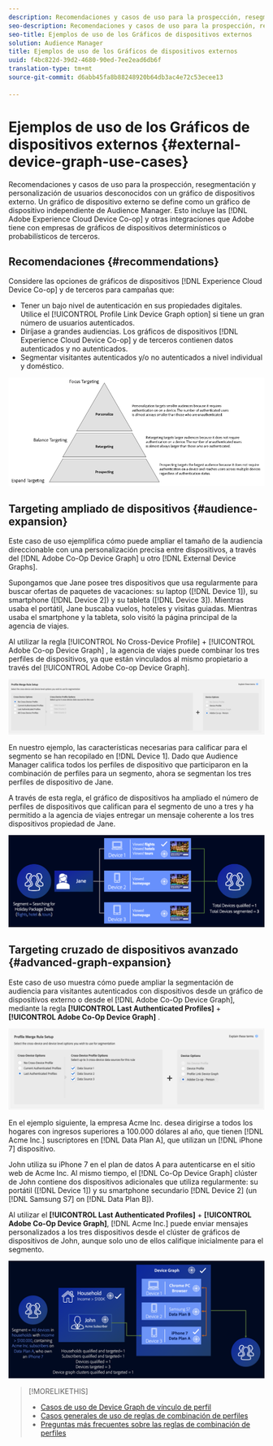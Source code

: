 ```yaml
---
description: Recomendaciones y casos de uso para la prospección, resegmentación y personalización de usuarios desconocidos con un gráfico de dispositivos externo. Un gráfico de dispositivo externo se define como un gráfico de dispositivo independiente de Audience Manager. Esto incluye Adobe Experience Cloud Device Co-op y otras integraciones que Adobe tiene con empresas de gráficos de dispositivos probabilísticos o determinísticos de terceros.
seo-description: Recomendaciones y casos de uso para la prospección, resegmentación y personalización de usuarios desconocidos con un gráfico de dispositivos externo. Un gráfico de dispositivo externo se define como un gráfico de dispositivo independiente de Audience Manager. Esto incluye Adobe Experience Cloud Device Co-op y otras integraciones que Adobe tiene con empresas de gráficos de dispositivos probabilísticos o determinísticos de terceros.
seo-title: Ejemplos de uso de los Gráficos de dispositivos externos
solution: Audience Manager
title: Ejemplos de uso de los Gráficos de dispositivos externos
uuid: f4bc822d-39d2-4680-90ed-7ee2ead6db6f
translation-type: tm+mt
source-git-commit: d6abb45fa8b88248920b64db3ac4e72c53ecee13

---
```



# Ejemplos de uso de los Gráficos de dispositivos externos {#external-device-graph-use-cases}

Recomendaciones y casos de uso para la prospección, resegmentación y personalización de usuarios desconocidos con un gráfico de dispositivos externo. Un gráfico de dispositivo externo se define como un gráfico de dispositivo independiente de Audience Manager. Esto incluye las [!DNL Adobe Experience Cloud Device Co-op] y otras integraciones que Adobe tiene con empresas de gráficos de dispositivos determinísticos o probabilísticos de terceros.

## Recomendaciones {#recommendations}

Considere las opciones de gráficos de dispositivos [!DNL Experience Cloud Device Co-op] y de terceros para campañas que:

* Tener un bajo nivel de autenticación en sus propiedades digitales. Utilice el [!UICONTROL Profile Link Device Graph option] si tiene un gran número de usuarios autenticados.
* Diríjase a grandes audiencias. Los gráficos de dispositivos [!DNL Experience Cloud Device Co-op] y de terceros contienen datos autenticados y no autenticados.
* Segmentar visitantes autenticados y/o no autenticados a nivel individual y doméstico.

![](assets/merge-rule-triangle1.png)
<!-- 
## Prospecting/Branding Use Case {#prospecting-branding-use-cases}

A branding campaign is designed to reach as many people as possible. It places few limits on segment qualification. But, these campaigns can waste budget and impressions by constantly targeting people who see your content multiple times and don't convert. A [!UICONTROL Profile Merge] rule that uses the [!DNL Device Co-op] or third-party option can help you create an efficient branding campaign. For example, you can add these unknown users to a "not in-market" segment after seeing them across multiple devices for your set frequency cap.

<table id="table_00F6EED172574E80A38CADA8A92A23B1"> 
 <thead> 
  <tr> 
   <th colname="col1" class="entry"> Use Case </th> 
   <th colname="col2" class="entry"> Description </th> 
  </tr> 
 </thead>
 <tbody> 
  <tr> 
   <td colname="col1"> <p> <b>Conditions</b> </p> </td> 
   <td colname="col2">This use case assumes these conditions: <p> 
     <ul id="ul_F5CA7EE525774F7EBA5FBB5F94E4EDC8"> 
      <li id="li_81AE304924724146A24FAB5B6533AD8E">You want to deliver a maximum of 10 impressions to an anonymous user for a specific ad campaign. </li> 
      <li id="li_E371F989735245B0B82433DE240D56D0">A user has 4 devices and may or may not have authenticated on your site. </li> 
      <li id="li_9231ABE15CA249E6B79D8BF0E511FD33">An anonymous user sees the ad a total of 10 times while browsing in an unauthenticated state on their current device and 3 devices linked to the current device by an external device graph. </li> 
      <li id="li_8C276C07019C49EFA3A0D0D54CF73C31">You have defined an <span class="keyword"> Audience Manager</span> segment to qualify anonymous users after they have seen 10 impressions. </li> 
     </ul> </p> </td> 
  </tr> 
  <tr> 
   <td colname="col1"> <p> <b>Results</b> </p> </td> 
   <td colname="col2"> <p>Given these conditions, <span class="keyword"> Audience Manager</span>: </p> <p> 
     <ul id="ul_8E988B1005324526BC6DC6637BBACCFB"> 
      <li id="li_C9DD546754914BACB8F4C92C7D4ED70E">Merges the anonymous, unauthenticated activity collected from the current device and the 3 devices linked by the external device graph (the ad impressions from each device). </li> 
      <li id="li_FB55CB9116074525BA30FF062D1136AE">Evaluates the unauthenticated user for segment qualification based on a combination of anonymous activity across all 3 devices linked by the external device graph and the current device. </li> 
      <li id="li_B28EB32F718145A7ABBDAC0AF75E2AFC">Sends the segment to any real-time destination for use as a suppression segment on the current device and all 3 devices linked by the external device graph. </li> 
     </ul> </p> </td> 
  </tr> 
 </tbody> 
</table>

## Retargeting or Site Personalization Use Case {#retargeting-use-case}

These strategies are designed to bring an unauthenticated or unknown user back to your site or personalize their browsing experience while they're on-site.

<table id="table_0EE2052AA3E744B3B76036FC06B5A453"> 
 <thead> 
  <tr> 
   <th colname="col1" class="entry"> Use Case </th> 
   <th colname="col2" class="entry"> Description </th> 
  </tr> 
 </thead>
 <tbody> 
  <tr> 
   <td colname="col1"> <p> <b>Conditions</b> </p> </td> 
   <td colname="col2">This use case assumes these conditions: <p> 
     <ul id="ul_FD0B869B4AF3453FAEC9BA3A45ABF039"> 
      <li id="li_8E30BAED42E94AB3B81FCB1C7464E5FC">You want to deliver a personalized on-site and/or off-site experience to an anonymous user based on their activity on your site while in an unauthenticated state. </li> 
      <li id="li_3DBE53BA94324F1BA1C52A37AD4E426C">A user has multiple devices and may or may not have authenticated to your site. </li> 
      <li id="li_F867AFBDC1A54CD6A68AB0EC196E27C9">A user views multiple pages on your site while browsing in an unauthenticated state on their current device and 3 other devices linked by an external device graph. </li> 
      <li id="li_7E35D77949CE4E69BD51655AA4C40BEE">You have defined an <span class="keyword"> Audience Manager</span> segment to qualify users after they have viewed multiple pages on your site while browsing in an unauthenticated state.</li>
     </ul> </p> </td> 
  </tr> 
  <tr> 
   <td colname="col1"> <p> <b>Results</b> </p> </td> 
   <td colname="col2"> <p>Given these conditions, <span class="wintitle"> Audience Manager</span>: </p> <p> 
     <ul id="ul_301339426B0643B295DC5B17E1939CFB"> 
      <li id="li_7E8BC3B179804F4A929497DE81E76911">Merges the anonymous, unauthenticated activity collected from the current devices and the 3 devices linked by the external device graph (the multiple page views from each device). </li> 
      <li id="li_803EFD58AA124A5BBC8279C4DC695544">Evaluates the unauthenticated user for segment qualification based on a combination of anonymous activity across all 3 devices linked by the external device graph and the current device. </li> 
      <li id="li_98D749268CC5456CBC9CF3BF5EB91BA8">Sends the segment to any real-time destination to deliver a personalized on-site and/or off-site experience across the current device and all 3 devices linked by the external device graph. </li>
     </ul> </p> </td>
  </tr>
 </tbody>
</table> -->

## Targeting ampliado de dispositivos {#audience-expansion}

Este caso de uso ejemplifica cómo puede ampliar el tamaño de la audiencia direccionable con una personalización precisa entre dispositivos, a través del [!DNL Adobe Co-Op Device Graph] u otro [!DNL External Device Graphs].

Supongamos que Jane posee tres dispositivos que usa regularmente para buscar ofertas de paquetes de vacaciones: su laptop ([!DNL Device 1]), su smartphone ([!DNL Device 2]) y su tableta ([!DNL Device 3]). Mientras usaba el portátil, Jane buscaba vuelos, hoteles y visitas guiadas. Mientras usaba el smartphone y la tableta, solo visitó la página principal de la agencia de viajes.

Al utilizar la regla [!UICONTROL No Cross-Device Profile] + [!UICONTROL Adobe Co-op Device Graph] , la agencia de viajes puede combinar los tres perfiles de dispositivos, ya que están vinculados al mismo propietario a través del [!UICONTROL Adobe Co-op Device Graph].

![audience-expanded-rule](assets/audience-expansion-rule.png)

En nuestro ejemplo, las características necesarias para calificar para el segmento se han recopilado en [!DNL Device 1]. Dado que Audience Manager califica todos los perfiles de dispositivo que participaron en la combinación de perfiles para un segmento, ahora se segmentan los tres perfiles de dispositivo de Jane.

A través de esta regla, el gráfico de dispositivos ha ampliado el número de perfiles de dispositivos que califican para el segmento de uno a tres y ha permitido a la agencia de viajes entregar un mensaje coherente a los tres dispositivos propiedad de Jane.

![audiencia-expansión](assets/audience-expansion.png)

## Targeting cruzado de dispositivos avanzado {#advanced-graph-expansion}

Este caso de uso muestra cómo puede ampliar la segmentación de audiencia para visitantes autenticados con dispositivos desde un gráfico de dispositivos externo o desde el [!DNL Adobe Co-Op Device Graph], mediante la regla **[!UICONTROL Last Authenticated Profiles]** + **[!UICONTROL Adobe Co-Op Device Graph]** .

![último dispositivo-gráfico](assets/last-device-coop.png)

En el ejemplo siguiente, la empresa Acme Inc. desea dirigirse a todos los hogares con ingresos superiores a 100.000 dólares al año, que tienen [!DNL Acme Inc.] suscriptores en [!DNL Data Plan A], que utilizan un [!DNL iPhone 7] dispositivo.

John utiliza su iPhone 7 en el plan de datos A para autenticarse en el sitio web de Acme Inc. Al mismo tiempo, el [!DNL Co-Op Device Graph] clúster de John contiene dos dispositivos adicionales que utiliza regularmente: su portátil ([!DNL Device 1]) y su smartphone secundario [!DNL Device 2] (un [!DNL Samsung S7] on [!DNL Data Plan B]).

Al utilizar el **[!UICONTROL Last Authenticated Profiles]** + **[!UICONTROL Adobe Co-Op Device Graph]**, [!DNL Acme Inc.] puede enviar mensajes personalizados a los tres dispositivos desde el clúster de gráficos de dispositivos de John, aunque solo uno de ellos califique inicialmente para el segmento.

![expansión de gráficos avanzada](assets/advanced-device-graph-expansion.png)

>[!MORELIKETHIS]
>
>* [Casos de uso de Device Graph de vínculo de perfil](profile-link-use-case.md)
>* [Casos generales de uso de reglas de combinación de perfiles](merge-rule-targeting-options.md)
>* [Preguntas más frecuentes sobre las reglas de combinación de perfiles](../../faq/faq-profile-merge.md)

